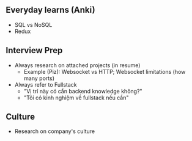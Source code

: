 ## Everyday learns (Anki)
- SQL vs NoSQL
- Redux

## Interview Prep
- Always research on attached projects (in resume)
	- Example (Piz): Websocket vs HTTP; Websocket limitations (how many ports)
- Always refer to Fullstack 
	- "Vị trí này có cần backend knowledge không?"
	- "Tôi có kinh nghiệm về fullstack nếu cần"

## Culture
- Research on company's culture
